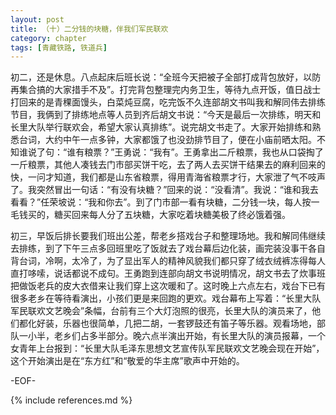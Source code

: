 ```yaml
---
layout: post
title: （十）二分钱的块糖，伴我们军民联欢
category: chapter
tags: [青藏铁路, 铁道兵]
---
```


初二，还是休息。八点起床后班长说：“全班今天把被子全部打成背包放好，以防再集合搞的大家措手不及”。打完背包整理完内务卫生，等待九点开饭，值日战士打回来的是青稞面馒头，白菜炖豆腐，吃完饭不久连部胡文书叫我和解同伟去排练节目，我俩到了排练地点等人员到齐后胡文书说：“今天是最后一次排练，明天和长里大队举行联欢会，希望大家认真排练”。说完胡文书走了。大家开始排练和熟悉台词，大约中午一点多钟，大家都饿了也没劲排节目了，便在小庙前晒太阳。不知谁说了句：“谁有粮票？”王勇说：“我有”。王勇拿出二斤粮票，我也从口袋掏了一斤粮票，其他人凑钱去门市部买饼干吃，去了两人去买饼干结果去的麻利回来的快，一问才知道，我们都是山东省粮票，得用青海省粮票才行，大家泄了气不吱声了。我突然冒出一句话：“有没有块糖？”回来的说：“没看清”。我说：“谁和我去看看？”任荣坡说：“我和你去”。到了门市部一看有块糖，二分钱一块，每人按一毛钱买的，糖买回来每人分了五块糖，大家吃着块糖美极了终必饿着强。

初三，早饭后排长要我们班出公差，帮老乡搭戏台子和整理场地。我和解同伟继续去排练，到了下午三点多回班里吃了饭就去了戏台幕后边化装，画完装没事干各自背台词，冷啊，太冷了，为了显出军人的精神风貌我们都只穿了绒衣绒裤冻得每人直打哆嗦，说话都说不成句。王勇跑到连部向胡文书说明情况，胡文书去了炊事班把做饭老兵的皮大衣借来让我们穿上这次暖和了。这时晚上六点左右，戏台下已有很多老乡在等待看演出，小孩们更是来回跑的更欢。戏台幕布上写着：“长里大队军民联欢文艺晚会”条幅，台前有三个大灯泡照的很亮，长里大队的演员来了，他们都化好装，乐器也很简单，几把二胡，一套锣鼓还有笛子等乐器。观看场地，部队一小半，老乡们占多半部分。晚六点半演出开始，有长里大队的演员报幕，一个女青年上台报到：“长里大队毛泽东思想文艺宣传队军民联欢文艺晚会现在开始”，这个开始演出是在“东方红”和“敬爱的华主席”歌声中开始的。

-EOF-

{% include references.md %}
